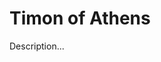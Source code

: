 <!-- ======================================================================
--- Search engine
title:          Timon of Athens
keywords:       Timon, Athens, Shakespeare, tragedy
description:    Timon of Athens by William Shakespeare.
--- Menu system
order:          90
text:           Timon of Athens
hidden:         false
umbel:          false
--- Page properties
id:             
document:       
layout:         layout-2-left
$-left:         play-list
======================================================================= -->

# Timon of Athens

Description...
